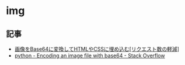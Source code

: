 # img

## 記事

- [画像をBase64に変換してHTMLやCSSに埋め込む[リクエスト数の軽減]](https://www.petitmonte.com/javascript/base64_convert.html)
- [python - Encoding an image file with base64 - Stack Overflow](https://stackoverflow.com/questions/3715493/encoding-an-image-file-with-base64)
